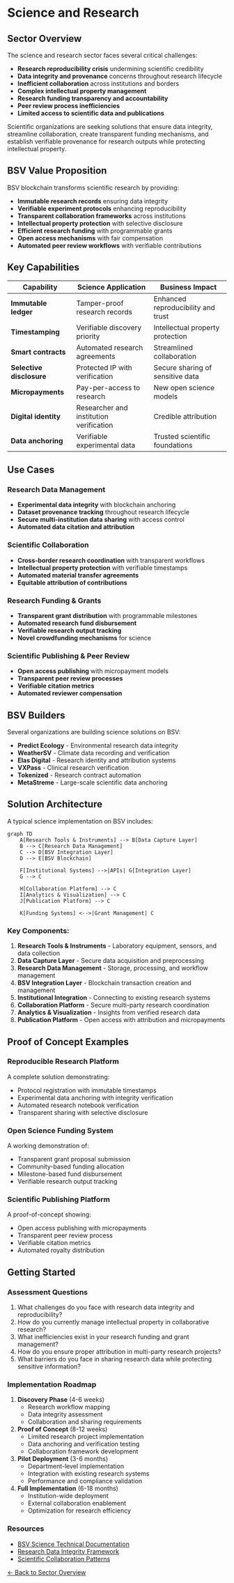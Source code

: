# Science and Research

## Sector Overview

The science and research sector faces several critical challenges:

* **Research reproducibility crisis** undermining scientific credibility
* **Data integrity and provenance** concerns throughout research lifecycle
* **Inefficient collaboration** across institutions and borders
* **Complex intellectual property management**
* **Research funding transparency and accountability**
* **Peer review process inefficiencies**
* **Limited access to scientific data and publications**

Scientific organizations are seeking solutions that ensure data integrity, streamline collaboration, create transparent funding mechanisms, and establish verifiable provenance for research outputs while protecting intellectual property.

## BSV Value Proposition

BSV blockchain transforms scientific research by providing:

* **Immutable research records** ensuring data integrity
* **Verifiable experiment protocols** enhancing reproducibility
* **Transparent collaboration frameworks** across institutions
* **Intellectual property protection** with selective disclosure
* **Efficient research funding** with programmable grants
* **Open access mechanisms** with fair compensation
* **Automated peer review workflows** with verifiable contributions

## Key Capabilities

| Capability               | Science Application                     | Business Impact                    |
| ------------------------ | --------------------------------------- | ---------------------------------- |
| **Immutable ledger**     | Tamper-proof research records           | Enhanced reproducibility and trust |
| **Timestamping**         | Verifiable discovery priority           | Intellectual property protection   |
| **Smart contracts**      | Automated research agreements           | Streamlined collaboration          |
| **Selective disclosure** | Protected IP with verification          | Secure sharing of sensitive data   |
| **Micropayments**        | Pay-per-access to research              | New open science models            |
| **Digital identity**     | Researcher and institution verification | Credible attribution               |
| **Data anchoring**       | Verifiable experimental data            | Trusted scientific foundations     |

## Use Cases

### Research Data Management

* **Experimental data integrity** with blockchain anchoring
* **Dataset provenance tracking** throughout research lifecycle
* **Secure multi-institution data sharing** with access control
* **Automated data citation and attribution**

### Scientific Collaboration

* **Cross-border research coordination** with transparent workflows
* **Intellectual property protection** with verifiable timestamps
* **Automated material transfer agreements**
* **Equitable attribution of contributions**

### Research Funding & Grants

* **Transparent grant distribution** with programmable milestones
* **Automated research fund disbursement**
* **Verifiable research output tracking**
* **Novel crowdfunding mechanisms** for science

### Scientific Publishing & Peer Review

* **Open access publishing** with micropayment models
* **Transparent peer review processes**
* **Verifiable citation metrics**
* **Automated reviewer compensation**

## BSV Builders

Several organizations are building science solutions on BSV:

* **Predict Ecology** - Environmental research data integrity
* **WeatherSV** - Climate data recording and verification
* **Elas Digital** - Research identity and attribution systems
* **VXPass** - Clinical research verification
* **Tokenized** - Research contract automation
* **MetaStreme** - Large-scale scientific data anchoring

## Solution Architecture

A typical science implementation on BSV includes:

```mermaid
graph TD
    A[Research Tools & Instruments] --> B[Data Capture Layer]
    B --> C[Research Data Management]
    C --> D[BSV Integration Layer]
    D --> E[BSV Blockchain]
    
    F[Institutional Systems] -->|APIs| G[Integration Layer]
    G --> C
    
    H[Collaboration Platform] --> C
    I[Analytics & Visualization] --> C
    J[Publication Platform] --> C
    
    K[Funding Systems] <-->|Grant Management| C
```

### Key Components:

1. **Research Tools & Instruments** - Laboratory equipment, sensors, and data collection
2. **Data Capture Layer** - Secure data acquisition and preprocessing
3. **Research Data Management** - Storage, processing, and workflow management
4. **BSV Integration Layer** - Blockchain transaction creation and management
5. **Institutional Integration** - Connecting to existing research systems
6. **Collaboration Platform** - Secure multi-party research coordination
7. **Analytics & Visualization** - Insights from verified research data
8. **Publication Platform** - Open access with attribution and micropayments

## Proof of Concept Examples

### Reproducible Research Platform

A complete solution demonstrating:

* Protocol registration with immutable timestamps
* Experimental data anchoring with integrity verification
* Automated research notebook verification
* Transparent sharing with selective disclosure

### Open Science Funding System

A working demonstration of:

* Transparent grant proposal submission
* Community-based funding allocation
* Milestone-based fund disbursement
* Verifiable research output tracking

### Scientific Publishing Platform

A proof-of-concept showing:

* Open access publishing with micropayments
* Transparent peer review process
* Verifiable citation metrics
* Automated royalty distribution

## Getting Started

### Assessment Questions

1. What challenges do you face with research data integrity and reproducibility?
2. How do you currently manage intellectual property in collaborative research?
3. What inefficiencies exist in your research funding and grant management?
4. How do you ensure proper attribution in multi-party research projects?
5. What barriers do you face in sharing research data while protecting sensitive information?

### Implementation Roadmap

1. **Discovery Phase** (4-6 weeks)
   * Research workflow mapping
   * Data integrity assessment
   * Collaboration and sharing requirements
2. **Proof of Concept** (8-12 weeks)
   * Limited research project implementation
   * Data anchoring and verification testing
   * Collaboration framework development
3. **Pilot Deployment** (3-6 months)
   * Department-level implementation
   * Integration with existing research systems
   * Performance and compliance validation
4. **Full Implementation** (6-18 months)
   * Institution-wide deployment
   * External collaboration enablement
   * Optimization for research efficiency

### Resources

* [BSV Science Technical Documentation](../../technical/04-examples/scientific-research.md)
* [Research Data Integrity Framework](broken-reference)
* [Scientific Collaboration Patterns](../../enterprise/integration-patterns.md)

[← Back to Sector Overview](./)
